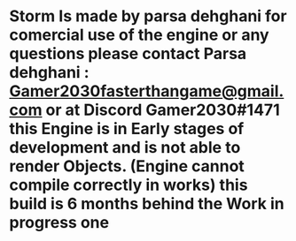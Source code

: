 # Storm Is made by parsa dehghani for comercial use of the engine or any questions please contact Parsa dehghani : Gamer2030fasterthangame@gmail.com or at Discord Gamer2030#1471 this Engine is in Early stages of development and is not able to render Objects. (Engine cannot compile correctly in works) this build is 6 months behind the Work in progress one 
